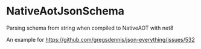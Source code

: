 # NativeAotJsonSchema
Parsing schema from string when compiled to NativeAOT with net8 

An example for https://github.com/gregsdennis/json-everything/issues/532